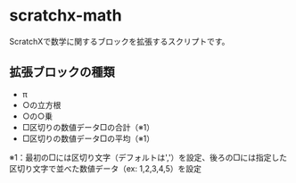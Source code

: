 # scratchx-math
ScratchXで数学に関するブロックを拡張するスクリプトです。  

## 拡張ブロックの種類
- π
- ○の立方根
- ○の○乗
- □区切りの数値データ□の合計（※1）
- □区切りの数値データ□の平均（※1）

※1：最初の□には区切り文字（デフォルトは','）を設定、後ろの□には指定した区切り文字で並べた数値データ（ex: 1,2,3,4,5）を設定
